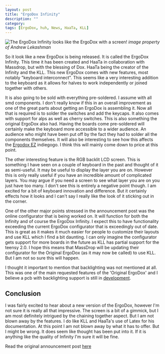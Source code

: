 ```yaml
---
layout: post
title: "ErgoDox Infinity"
description: ""
category: 
tags: [ErgoDox, huh, News, HaaTa, KLL]
---
```

![The ErgoDox Infinity looks like the ErgoDox with a screen!]({{site-url}}/assets/ergodox/ergodox-infinity.png)
 *image property of Andrew Lekashman* 

So it look like a new ErgoDox is being released. It is called the ErgoDox Infinity. This time it has been created and HaaTa in collaboration with Massdrop, but with the blessing of Dox. HaaTa being the creator of the Infinity and the KLL. 
This new ErgoDox comes with new features, most notably "keyboard interconnect". This seems like a very interesting addition to the keyboard as it allows for halves to work independently or joined together with others.  

It is also going to be sold with everything pre-soldered. I assume with all smd components. I don't really know if this in an overall improvement as one of the great parts about getting an ErgoDox is assembling it. Now all that is required is to solder the switches and add the keycaps. It also comes with support for alps as well as cherry switches. This is also something the original ErgoDox also had. Having the boards come pre-soldered will certainly make the keyboard more accessible to a wider audience. An audience who might have been put off by the fact they had to solder all the components themselves. It will also be interesting to see how this affects the [Ergodox EZ](https://www.indiegogo.com/projects/ergodox-ez-an-incredible-mechanical-keyboard) indiegogo. I think this will mainly come down to price at this point. 

The other interesting feature is the RGB backlit LCD screen. This is something I have seen on a couple of keyboard in the past and thought of it as semi-useful. It may be useful to display the layer you are on. However this is only really useful if you have an incredible amount of complicated layers. You may argue if you need a screen to see what layer you are on you just have too many. I don't see this is entirely a negative point though. I am excited for a bit of keyboard innovation and difference. But it certainly effects how it looks and I can't say I really like the look of it sticking out in the corner.

One of the other major points stressed in the announcement post was the online configurator that is being worked on. It will function for both the Infinity and of course the ErgoDox Infinity. I expect this to have functionality exceeding the current ErgoDox configurator that is exceedingly out of date. This is great as it makes it much easier for people to customize their layouts and use KLL which I find a bit daunting. I can only imagine the configurator gets support for more boards in the future as KLL has partial support for the teensy 2.0. I hope this means that MassDrop will be updating their configurator for the Original ErgoDox (as it may now be called) to use KLL. But I am not so sure this will happen.

I thought it important to mention that backlighting was not mentioned at all. This was one of the main requested features of the 'Original ErgoDox' and I believe a pcb with backlighting support is still in [development](https://github.com/antevens/ErgoDox).

## Conclusion
I was fairly excited to hear about a new version of the ErgoDox, however I'm not sure it is really all that impressive. The screen is a bit of a gimmick, but I am most definitely intrigued by the chaining together aspect. But I am not blown away by the features. I do like KLL and HaaTa's use of Latex for his documentation. At this point I am not blown away by what it has to offer. But I might be wrong. It does seem like thought has been put into it. If it is anything like the quality of Infinity I'm sure it will be fine. 

Read the original announcement post [here](https://www.massdrop.com/buy/ergodox/talk#!161897)
